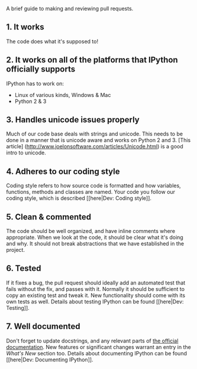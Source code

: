 A brief guide to making and reviewing pull requests.

## 1. It works

The code does what it's supposed to!

## 2. It works on all of the platforms that IPython officially supports

IPython has to work on:

* Linux of various kinds, Windows & Mac
* Python 2 & 3

## 3. Handles unicode issues properly

Much of our code base deals with strings and unicode. This needs to be done in a manner that is unicode aware and works on Python 2 and 3. [This article] (http://www.joelonsoftware.com/articles/Unicode.html) is a good intro to unicode.

## 4. Adheres to our coding style

Coding style refers to how source code is formatted and how variables, functions, methods and classes are named.  Your code you follow our coding style, which is described [[here|Dev: Coding style]].

## 5. Clean & commented

The code should be well organized, and have inline comments where appropriate. When we look at the code, it should be clear what it's doing and why. It should not break abstractions that we have established in the project.  

## 6. Tested

If it fixes a bug, the pull request should ideally add an automated test that fails without the fix, and passes with it. Normally it should be sufficient to copy an existing test and tweak it. New functionality should come with its own tests as well. Details about testing IPython can be found [[here|Dev: Testing]].

## 7. Well documented

Don't forget to update docstrings, and any relevant parts of [the official documentation](http://ipython.org/ipython-doc/stable/index.html). New features or significant changes warrant an entry in the *What's New* section too.  Details about documenting IPython can be found [[here|Dev: Documenting IPython]].
